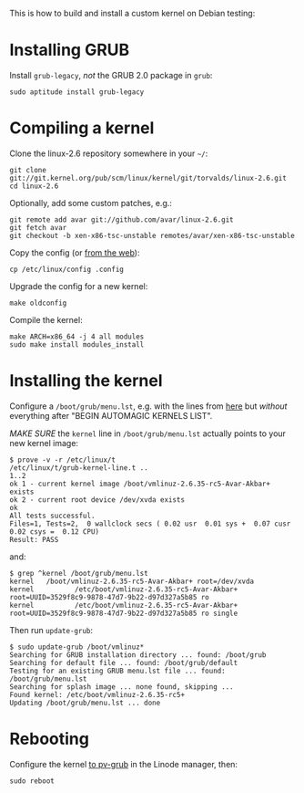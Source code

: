 This is how to build and install a custom kernel on Debian testing:

# Installing GRUB

Install `grub-legacy`, *not* the GRUB 2.0 package in `grub`:

    sudo aptitude install grub-legacy

# Compiling a kernel

Clone the linux-2.6 repository somewhere in your `~/`:

    git clone git://git.kernel.org/pub/scm/linux/kernel/git/torvalds/linux-2.6.git
    cd linux-2.6
    
Optionally, add some custom patches, e.g.:

    git remote add avar git://github.com/avar/linux-2.6.git
    git fetch avar
    git checkout -b xen-x86-tsc-unstable remotes/avar/xen-x86-tsc-unstable

Copy the config (or
[from the web](http://github.com/avar/linode-etc/tree/master/linux/)):

    cp /etc/linux/config .config
    
Upgrade the config for a new kernel:

    make oldconfig
 
Compile the kernel:
    
    make ARCH=x86_64 -j 4 all modules
    sudo make install modules_install

# Installing the kernel

Configure a `/boot/grub/menu.lst`, e.g. with the lines from
[here](http://github.com/avar/linode-etc/blob/master/boot/grub/menu.lst)
but *without* everything after "BEGIN AUTOMAGIC KERNELS LIST".

*MAKE SURE* the `kernel` line in `/boot/grub/menu.lst` actually points
 to your new kernel image:

    $ prove -v -r /etc/linux/t
    /etc/linux/t/grub-kernel-line.t .. 
    1..2
    ok 1 - current kernel image /boot/vmlinuz-2.6.35-rc5-Avar-Akbar+ exists
    ok 2 - current root device /dev/xvda exists
    ok
    All tests successful.
    Files=1, Tests=2,  0 wallclock secs ( 0.02 usr  0.01 sys +  0.07 cusr  0.02 csys =  0.12 CPU)
    Result: PASS
    
and:

    $ grep ^kernel /boot/grub/menu.lst
    kernel   /boot/vmlinuz-2.6.35-rc5-Avar-Akbar+ root=/dev/xvda
    kernel          /etc/boot/vmlinuz-2.6.35-rc5-Avar-Akbar+ root=UUID=3529f8c9-9878-47d7-9b22-d97d327a5b85 ro 
    kernel          /etc/boot/vmlinuz-2.6.35-rc5-Avar-Akbar+ root=UUID=3529f8c9-9878-47d7-9b22-d97d327a5b85 ro single

Then run `update-grub`:

    $ sudo update-grub /boot/vmlinuz*
    Searching for GRUB installation directory ... found: /boot/grub
    Searching for default file ... found: /boot/grub/default
    Testing for an existing GRUB menu.lst file ... found: /boot/grub/menu.lst
    Searching for splash image ... none found, skipping ...
    Found kernel: /etc/boot/vmlinuz-2.6.35-rc5+
    Updating /boot/grub/menu.lst ... done

# Rebooting

Configure the kernel
[to pv-grub](http://library.linode.com/advanced/pv-grub-howto#setting_your_linode_to_use_pv_grub)
in the Linode manager, then:

    sudo reboot
